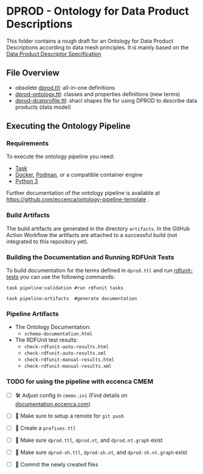 # DPROD - Ontology for Data Product Descriptions

This folder contains a rough draft for an Ontology for Data Product Descriptions according to data mesh principles. It is mainly based on the [Data Product Descriptor Specification](https://dpds.opendatamesh.org/resources/specifications/1.0.0-DRAFT/)

## File Overview

- obsolete [dprod.ttl](dprod.ttl): all-in-one definitions
- [dprod-ontology.ttl](dprod-ontology.ttl): classes and properties definitions (new terms)
- [dprod-dcatprofile.ttl](dprod-dcatprofile.ttl): shacl shapes file for using DPROD to describe data products (data model)


## Executing the Ontology Pipeline

### Requirements

To execute the ontology pipeline you need:
- [Task](https://taskfile.dev/)
- [Docker](https://www.docker.com/), [Podman](https://podman.io/), or a compatible container engine
- [Python 3](https://www.python.org/)

Further documentation of the ontology pipeline is available at https://github.com/eccenca/ontology-pipeline-template .

### Build Artifacts

The build artifacts are generated in the directory `artifacts`. In the GitHub Action Workflow the artifacts are attached to a successful build (not integrated to this repository yet).

### Building the Documentation and Running RDFUnit Tests

To build documentation for the terms defined in `dprod.ttl` and run [rdfunit-tests](https://github.com/AKSW/RDFUnit) you can use the following commands:

```
task pipeline:validation #run rdfunit tasks

task pipeline:artifacts  #generate documentation
```

### Pipeline Artifacts
- The Ontology Documentation:
  - `schema-documentation.html`
- The RDFUnit test results:
  - `check-rdfunit-auto-results.html`
  - `check-rdfunit-auto-results.xml`
  - `check-rdfunit-manual-results.html`
  - `check-rdfunit-manual-results.xml`
 
### TODO for using the pipeline with eccenca CMEM

- [ ] 🛠️ Adjust config in `cmemc.ini` (Find details on [documentation.eccenca.com](https://documentation.eccenca.com/latest/automate/cmemc-command-line-interface/configuration/file-based-configuration/))
- [ ] 📡 Make sure to setup a remote for `git push`
- [ ] 🔗 Create a `prefixes.ttl`
- [ ] 📑 Make sure `dprod.ttl`, `dprod.nt`, and `dprod.nt.graph` exist
- [ ] 📝 Make sure `dprod-sh.ttl`, `dprod-sh.nt`, and `dprod-sh.nt.graph` exist
- [ ] 💾 Commit the newly created files


